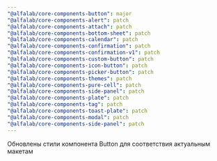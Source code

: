 ```yaml
---
"@alfalab/core-components-button": major
"@alfalab/core-components-alert": patch
"@alfalab/core-components-attach": patch
"@alfalab/core-components-bottom-sheet": patch
"@alfalab/core-components-calendar": patch
"@alfalab/core-components-confirmation": patch
"@alfalab/core-components-confirmation-v1": patch
"@alfalab/core-components-custom-button": patch
"@alfalab/core-components-icon-button": patch
"@alfalab/core-components-picker-button": patch
"@alfalab/core-components-themes": patch
"@alfalab/core-components-pure-cell": patch
"@alfalab/core-components-side-panel": patch
"@alfalab/core-components-plate": patch
"@alfalab/core-components-tag": patch
"@alfalab/core-components-toast-plate": patch
"@alfalab/core-components-modal": patch
"@alfalab/core-components-side-panel": patch
---
```


Обновлены стили компонента Button для соответствия актуальным макетам
